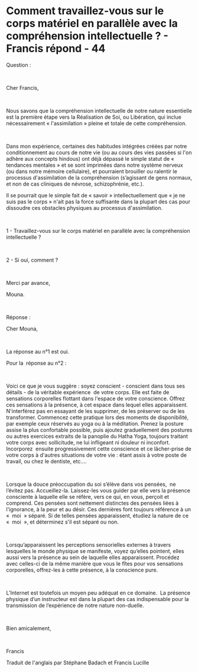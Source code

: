 # Comment travaillez-vous sur le corps matériel en parallèle avec la compréhension intellectuelle ? - Francis répond - 44  

Question :  

   

Cher Francis,  

   

Nous savons que la compréhension intellectuelle de notre nature essentielle est la première étape vers la Réalisation de Soi, ou Libération, qui inclue nécessairement « l'assimilation » pleine et totale de cette compréhension.  

   

Dans mon expérience, certaines des habitudes intégrées créées par notre conditionnement au cours de notre vie (ou au cours des vies passées si l'on adhère aux concepts hindous) ont déjà dépassé le simple statut de « tendances mentales » et se sont imprimées dans notre système nerveux (ou dans notre mémoire cellulaire), et pourraient brouiller ou ralentir le processus d'assimilation de la compréhension (s’agissant de gens normaux, et non de cas cliniques de névrose, schizophrénie, etc.).  

Il se pourrait que le simple fait de « savoir » intellectuellement que « je ne suis pas le corps » n'ait pas la force suffisante dans la plupart des cas pour dissoudre ces obstacles physiques au processus d'assimilation.  

   

1 - Travaillez-vous sur le corps matériel en parallèle avec la compréhension intellectuelle ?  

   

2 - Si oui, comment ?  

   

Merci par avance,   

Mouna.  

   

Réponse :   

Cher Mouna,  

   

La réponse au n°1 est oui.  

Pour la  réponse au n°2 :  

   

Voici ce que je vous suggère : soyez conscient - conscient dans tous ses détails - de la véritable expérience  de votre corps. Elle est faite de sensations corporelles flottant dans l'espace de votre conscience. Offrez ces sensations à la présence, à cet espace dans lequel elles apparaissent. N'interférez pas en essayant de les supprimer, de les préserver ou de les transformer. Commencez cette pratique lors des moments de disponibilité, par exemple ceux réservés au yoga ou à la méditation. Prenez la posture assise la plus confortable possible, puis ajoutez graduellement des postures ou autres exercices extraits de la panoplie du Hatha Yoga, toujours traitant votre corps avec sollicitude, ne lui infligeant ni douleur ni inconfort. Incorporez  ensuite progressivement cette conscience et ce lâcher-prise de votre corps à d'autres situations de votre vie : étant assis à votre poste de travail, ou chez le dentiste, etc.…  

   

Lorsque la douce préoccupation du soi s’élève dans vos pensées,  ne l’évitez pas. Accueillez-la. Laissez-les vous guider par elle vers la présence consciente à laquelle elle se réfère, vers ce qui, en vous, perçoit et comprend. Ces pensées sont nettement distinctes des pensées liées à l'ignorance, à la peur et au désir. Ces dernières font toujours référence à un «  moi  » séparé. Si de telles pensées apparaissent, étudiez la nature de ce «  moi  », et déterminez s'il est séparé ou non.  

   

Lorsqu’apparaissent les perceptions sensorielles externes à travers lesquelles le monde physique se manifeste, voyez qu’elles pointent, elles aussi vers la présence au sein de laquelle elles apparaissent. Procédez avec celles-ci de la même manière que vous le fîtes pour vos sensations corporelles, offrez-les à cette présence, à la conscience pure.  

   

L’Internet est toutefois un moyen peu adéquat en ce domaine.  La présence physique d’un instructeur est dans la plupart des cas indispensable pour la transmission de l’expérience de notre nature non-duelle.  

   

Bien amicalement,  

   

Francis  

Traduit de l'anglais par Stéphane Badach et Francis Lucille  

